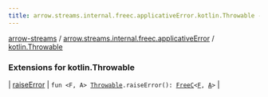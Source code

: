 ```yaml
---
title: arrow.streams.internal.freec.applicativeError.kotlin.Throwable - arrow-streams
---
```


[arrow-streams](../../index.html) / [arrow.streams.internal.freec.applicativeError](../index.html) / [kotlin.Throwable](./index.html)

### Extensions for kotlin.Throwable

| [raiseError](raise-error.html) | `fun <F, A> `[`Throwable`](https://kotlinlang.org/api/latest/jvm/stdlib/kotlin/-throwable/index.html)`.raiseError(): `[`FreeC`](../../arrow.streams.internal/-free-c/index.html)`<`[`F`](raise-error.html#F)`, `[`A`](raise-error.html#A)`>` |

